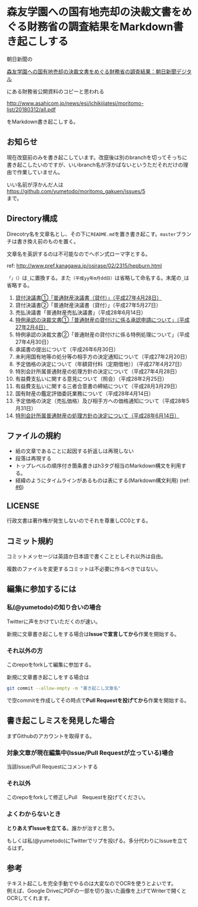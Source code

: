 # 森友学園への国有地売却の決裁文書をめぐる財務省の調査結果をMarkdown書き起こしする

朝日新聞の

[森友学園への国有地売却の決裁文書をめぐる財務省の調査結果：朝日新聞デジタル](https://www.asahi.com/articles/ASL3D5H10L3DUTIL041.html)

にある財務省公開資料のコピーと思われる

http://www.asahicom.jp/news/esi/ichikijiatesi/moritomo-list/20180312/all.pdf

をMarkdown書き起こしする。

## お知らせ

現在改竄前のみを書き起こしています。改竄後は別のbranchを切ってそっちに書き起こしたいのですが、いいbranch名が浮かばないというただそれだけの理由で作業していません。

いい名前が浮かんだ人は  
https://github.com/yumetodo/moritomo_gakuen/issues/5  
まで。

## Directory構成

Direcotry名を文章名とし、その下に`README.md`を置き書き起こす。`master`ブランチは書き換え前のものを置く。

文章名を英訳するのは不可能なのでヘボン式ローマ字とする。

ref: http://www.pref.kanagawa.jp/osirase/02/2315/hepburn.html

`「」（）`は`_`に置換する。また`（平成yy年m月dd日）`は省略して命名する。末尾の`_`は省略する。

1. [貸付決議書①「普通財産決議書（貸付）」（平成27年4月28日）](./kashittsukekessaiketsugisho1_futsuuzaisansho_kashitsuke/README.md)
2. 貸付決議書②「普通財産決議書（貸付）」（平成27年5月27日）
3. 売払決議書「普通財産売払決議書」（平成28年6月14日）
4. [特例承認の決裁文書①「普通財産の貸付けに係る承認申請について」（平成27年2月4日）](./tokureishouninnokessaibunsho1_futsuuzaisannokashitsukenikakawarushouninshinseinitsuite/README.md)
5. 特例承認の決裁文書②「普通財産の貸付けに係る特例処理について」（平成27年4月30日）
6. 承諾書の提出について（平成26年6月30日）
7. 未利用国有地等の処分等の相手方の決定通知について（平成27年2月20日）
8. 予定価格の決定について（年額貸付料（定期借地））（平成27年4月27日）
9. 特別会計所属普通財産の処理方針の決定について（平成27年4月28日）
10. 有益費支払いに関する意見について（照会）（平成28年2月25日）
11. 有益費支払いに関する三者合意書の締結について（平成28月3月29日）
12. 国有財産の鑑定評価委託業務について（平成28年4月14日）
13. 予定価格の決定（売払価格）及び相手方への価格通知について（平成28年5月31日）
14. [特別会計所属普通財産の処理方針の決定について（平成28年6月14日）](./tokubetsukaikeishozokufutsuuzaisannoshorihoushinnnoketteinitsuite/README.md)

## ファイルの規約

- 紙の文章であることに起因する折返しは再現しない
- 段落は再現する
- トップレベルの順序付き箇条書きはh3タグ相当のMarkdown構文を利用する。
- 経緯のようにタイムラインがあるものは表にする(Markdown構文利用) (ref: [#6](https://github.com/yumetodo/moritomo_gakuen/pull/6))

## LICENSE

行政文書は著作権が発生しないのでそれを尊重しCC0とする。

## コミット規約

コミットメッセージは英語か日本語で書くこととしそれ以外は自由。

複数のファイルを変更するコミットは不必要に作るべきではない。

## 編集に参加するには

### 私(@yumetodo)の知り合いの場合

Twitterに声をかけていただくのが速い。

新規に文章書き起こしをする場合は**Issueで宣言してから**作業を開始する。

### それ以外の方

このrepoをforkして編集に参加する。

新規に文章書き起こしをする場合は

```sh
git commit --allow-empty -m "書き起こし文章名"
```

で空commitを作成してその時点で**Pull Requestを投げてから**作業を開始する。

## 書き起こしミスを発見した場合

まずGithubのアカウントを取得する。

### 対象文章が現在編集中(Issue/Pull Requestが立っている)場合

当該Issue/Pull Requestにコメントする

### それ以外

このrepoをforkして修正しPull　Requestを投げてください。

### よくわからないとき

**とりあえずIssueを立てる**。誰かが治すと思う。

もしくは私(@yumetodo)にTwitterでリプを投げる。多分代わりにIssueを立てるはず。

## 参考

テキスト起こしを完全手動でやるのは大変なのでOCRを使うとよいです。  
例えば、Google DriveにPDFの一部を切り抜いた画像を上げてWriterで開くとOCRしてくれます。
